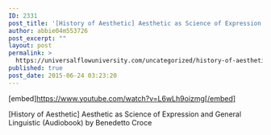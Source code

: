 ```yaml
---
ID: 2331
post_title: '[History of Aesthetic] Aesthetic as Science of Expression and General Linguistic (Audiobook)'
author: abbie04m553726
post_excerpt: ""
layout: post
permalink: >
  https://universalflowuniversity.com/uncategorized/history-of-aesthetic-aesthetic-as-science-of-expression-and-general-linguistic-audiobook/
published: true
post_date: 2015-06-24 03:23:20
---
```

[embed]https://www.youtube.com/watch?v=L6wLh9oizmg[/embed]<br>
<p>[History of Aesthetic] Aesthetic as Science of Expression and General Linguistic (Audiobook) by Benedetto Croce</p>